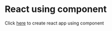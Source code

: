 # React using component

Click [here](https://iamshubhamhere.github.io/React_using_component/) to create react app using component


